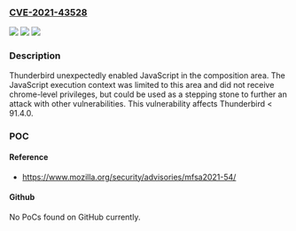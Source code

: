 ### [CVE-2021-43528](https://cve.mitre.org/cgi-bin/cvename.cgi?name=CVE-2021-43528)
![](https://img.shields.io/static/v1?label=Product&message=Thunderbird&color=blue)
![](https://img.shields.io/static/v1?label=Version&message=%3C%2091.4.0%20&color=brighgreen)
![](https://img.shields.io/static/v1?label=Vulnerability&message=JavaScript%20unexpectedly%20enabled%20for%20the%20composition%20area&color=brighgreen)

### Description

Thunderbird unexpectedly enabled JavaScript in the composition area. The JavaScript execution context was limited to this area and did not receive chrome-level privileges, but could be used as a stepping stone to further an attack with other vulnerabilities. This vulnerability affects Thunderbird < 91.4.0.

### POC

#### Reference
- https://www.mozilla.org/security/advisories/mfsa2021-54/

#### Github
No PoCs found on GitHub currently.

